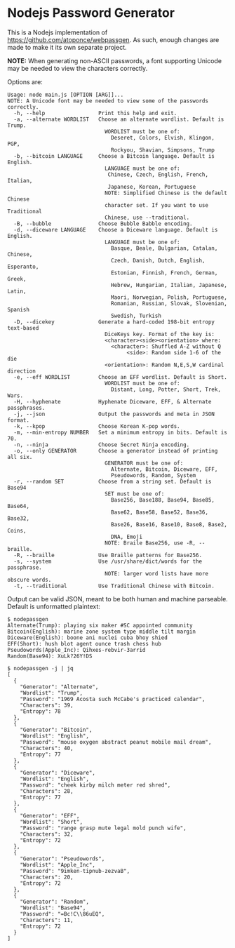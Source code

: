 # Nodejs Password Generator

This is a Nodejs implementation of https://github.com/atoponce/webpassgen. As
such, enough changes are made to make it its own separate project.

**NOTE:** When generating non-ASCII passwords, a font supporting Unicode may be
needed to view the characters correctly.

Options are:

    Usage: node main.js [OPTION [ARG]]...
    NOTE: A Unicode font may be needed to view some of the passwords correctly.
      -h, --help                 Print this help and exit.
      -a, --alternate WORDLIST   Choose an alternate wordlist. Default is Trump.
                                   WORDLIST must be one of:
                                     Deseret, Colors, Elvish, Klingon, PGP,
                                     Rockyou, Shavian, Simpsons, Trump
      -b, --bitcoin LANGUAGE     Choose a Bitcoin language. Default is English.
                                   LANGUAGE must be one of:
                                    Chinese, Czech, English, French, Italian,
                                    Japanese, Korean, Portuguese
                                   NOTE: Simplified Chinese is the default Chinese
                                   character set. If you want to use Traditional
                                   Chinese, use --traditional.
      -B, --bubble               Choose Bubble Babble encoding.
      -d, --diceware LANGUAGE    Choose a Diceware language. Default is English.
                                   LANGUAGE must be one of:
                                     Basque, Beale, Bulgarian, Catalan, Chinese,
                                     Czech, Danish, Dutch, English, Esperanto,
                                     Estonian, Finnish, French, German, Greek,
                                     Hebrew, Hungarian, Italian, Japanese, Latin,
                                     Maori, Norwegian, Polish, Portuguese,
                                     Romanian, Russian, Slovak, Slovenian, Spanish
                                     Swedish, Turkish
      -D, --dicekey              Generate a hard-coded 198-bit entropy text-based
                                   DiceKeys key. Format of the key is:
                                   <character><side><orientation> where:
                                     <character>: Shuffled A-Z without Q 
                                          <side>: Random side 1-6 of the die
                                   <orientation>: Random N,E,S,W cardinal direction
      -e, --eff WORDLIST         Choose an EFF wordlist. Default is Short.
                                   WORDLIST must be one of:
                                     Distant, Long, Potter, Short, Trek, Wars.
      -H, --hyphenate            Hyphenate Diceware, EFF, & Alternate passphrases.
      -j, --json                 Output the passwords and meta in JSON format.
      -k, --kpop                 Choose Korean K-pop words.
      -m, --min-entropy NUMBER   Set a minimum entropy in bits. Default is 70.
      -n, --ninja                Choose Secret Ninja encoding.
      -o, --only GENERATOR       Choose a generator instead of printing all six.
                                   GENERATOR must be one of:
                                     Alternate, Bitcoin, Diceware, EFF,
                                     Pseudowords, Random, System
      -r, --random SET           Choose from a string set. Default is Base94
                                   SET must be one of:
                                     Base256, Base188, Base94, Base85, Base64,
                                     Base62, Base58, Base52, Base36, Base32,
                                     Base26, Base16, Base10, Base8, Base2, Coins,
                                     DNA, Emoji
                                   NOTE: Braile Base256, use -R, --braille.
      -R, --braille              Use Braille patterns for Base256.
      -s, --system               Use /usr/share/dict/words for the passphrase.
                                   NOTE: larger word lists have more obscure words.
      -t, --traditional          Use Traditional Chinese with Bitcoin.
    
Output can be valid JSON, meant to be both human and machine parseable. Default
is unformatted plaintext:

    $ nodepassgen
    Alternate(Trump): playing six maker #SC appointed community
    Bitcoin(English): marine zone system type middle tilt margin
    Diceware(English): boone ani nuclei cuba bhoy shied
    EFF(Short): hush blot agent ounce trash chess hub
    Pseudowords(Apple_Inc): Qihxes-rebvir-3arrid
    Random(Base94): XuLk?26Y!DS

    $ nodepassgen -j | jq
    [
      {
        "Generator": "Alternate",
        "Wordlist": "Trump",
        "Password": "1969 Acosta such McCabe's practiced calendar",
        "Characters": 39,
        "Entropy": 78
      },
      {
        "Generator": "Bitcoin",
        "Wordlist": "English",
        "Password": "mouse oxygen abstract peanut mobile mail dream",
        "Characters": 40,
        "Entropy": 77
      },
      {
        "Generator": "Diceware",
        "Wordlist": "English",
        "Password": "cheek kirby milch meter red shred",
        "Characters": 28,
        "Entropy": 77
      },
      {
        "Generator": "EFF",
        "Wordlist": "Short",
        "Password": "range grasp mute legal mold punch wife",
        "Characters": 32,
        "Entropy": 72
      },
      {
        "Generator": "Pseudowords",
        "Wordlist": "Apple_Inc",
        "Password": "9imken-tipnub-zezvaB",
        "Characters": 20,
        "Entropy": 72
      },
      {
        "Generator": "Random",
        "Wordlist": "Base94",
        "Password": "=Bc!C\\86uEQ",
        "Characters": 11,
        "Entropy": 72
      }
    ]

